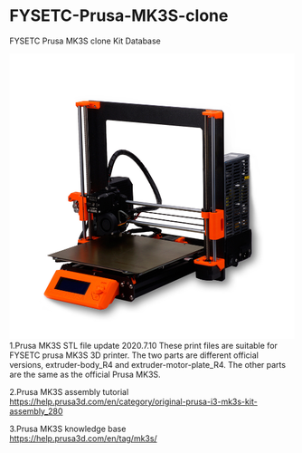 # FYSETC-Prusa-MK3S-clone
FYSETC Prusa MK3S clone Kit Database

![image-Prusa MK3S](/Prusa_MK3S.jpg)
1.Prusa MK3S STL file update 2020.7.10
These print files are suitable for FYSETC prusa MK3S 3D printer. The two parts are different official versions, extruder-body_R4 and extruder-motor-plate_R4. The other parts are the same as the official Prusa MK3S. 

2.Prusa MK3S assembly tutorial  
<https://help.prusa3d.com/en/category/original-prusa-i3-mk3s-kit-assembly_280>

3.Prusa MK3S knowledge base  
<https://help.prusa3d.com/en/tag/mk3s/>